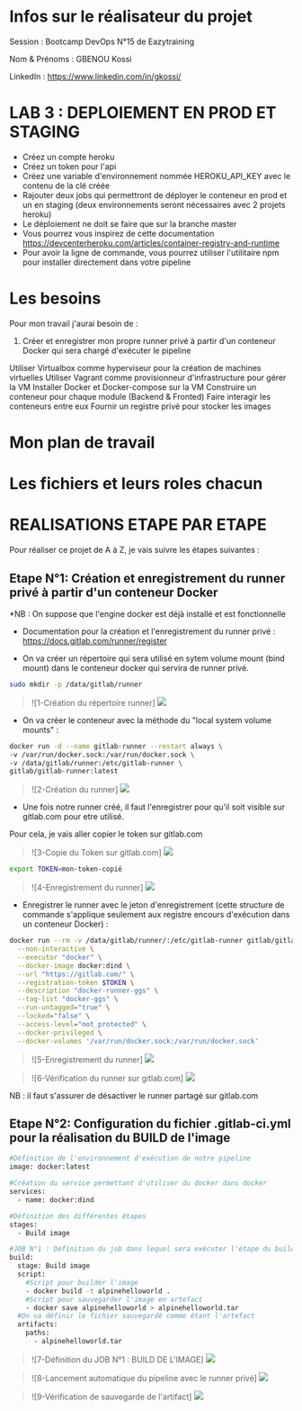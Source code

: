 # Infos sur le réalisateur du projet
Session       : Bootcamp DevOps N°15 de Eazytraining

Nom & Prénoms : GBENOU Kossi

LinkedIn      : https://www.linkedin.com/in/gkossi/

# LAB 3 : DEPLOIEMENT EN PROD ET STAGING
- Créez un compte heroku
- Créez un token pour l'api
- Créez une variable d'environnement nommée HEROKU_API_KEY avec le contenu de la clé créée
- Rajouter deux jobs qui permettront de déployer le conteneur en prod et un en staging (deux environnements seront nécessaires avec 2 projets heroku)
- Le déploiement ne doit se faire que sur la branche master
- Vous pourrez vous inspirez de cette documentation https://devcenterheroku.com/articles/container-registry-and-runtime
- Pour avoir la ligne de commande, vous pourrez utiliser l'utilitaire npm pour installer directement dans votre pipeline

# Les besoins
Pour mon travail j'aurai besoin de :

1) Créer et enregistrer mon propre runner privé à partir d'un conteneur Docker qui sera chargé d'exécuter le pipeline

Utiliser Virtualbox comme hyperviseur pour la création de machines virtuelles
Utiliser Vagrant comme provisionneur d'infrastructure pour gérer la VM
Installer Docker et Docker-compose sur la VM
Construire un conteneur pour chaque module (Backend & Fronted)
Faire interagir les conteneurs entre eux
Fournir un registre privé pour stocker les images

# Mon plan de travail


# Les fichiers et leurs roles chacun


# REALISATIONS ETAPE PAR ETAPE
Pour réaliser ce projet de A à Z, je vais suivre les étapes suivantes :

## Etape N°1: Création et enregistrement du runner privé à partir d'un conteneur Docker

*NB : On suppose que l'engine docker est déjà installé et est fonctionnelle

- Documentation pour la création et l'enregistrement du runner privé : https://docs.gitlab.com/runner/register

- On va créer un répertoire qui sera utilisé en sytem volume mount (bind mount) dans le conteneur docker qui servira de runner privé.
```bash
sudo mkdir -p /data/gitlab/runner
```
> ![1-Création du répertoire runner] ![](images/repertoire_data-gitlab-runner.png)

- On va créer le conteneur avec la méthode du "local system volume mounts" :
```bash
docker run -d --name gitlab-runner --restart always \
-v /var/run/docker.sock:/var/run/docker.sock \
-v /data/gitlab/runner:/etc/gitlab-runner \
gitlab/gitlab-runner:latest
```
> ![2-Création du runner] ![](images/runner.png)

- Une fois notre runner créé, il faut l'enregistrer pour qu'il soit visible sur gitlab.com pour etre utilisé.

Pour cela, je vais aller copier le token sur gitlab.com

> ![3-Copie du Token sur gitlab.com] ![](images/copie-token.jpg)

```bash
export TOKEN=mon-token-copié
```
> ![4-Enregistrement du runner] ![](images/enregistrement-token.png)

- Enregistrer le runner avec le jeton d'enregistrement (cette structure de commande s'applique seulement aux registre encours d'exécution dans un conteneur Docker) :
```bash
docker run --rm -v /data/gitlab/runner/:/etc/gitlab-runner gitlab/gitlab-runner register \
  --non-interactive \
  --executor "docker" \
  --docker-image docker:dind \
  --url "https://gitlab.com/" \
  --registration-token $TOKEN \
  --description "docker-runner-ggs" \
  --tag-list "docker-ggs" \
  --run-untagged="true" \
  --locked="false" \
  --access-level="not_protected" \
  --docker-privileged \
  --docker-volumes '/var/run/docker.sock:/var/run/docker.sock'
```
> ![5-Enregistrement du runner] ![](images/enregistrement-runner.png)

> ![6-Vérification du runner sur gitlab.com] ![](images/runner-sur-gitlab.png)

NB : il faut s'assurer de désactiver le runner partagé sur gitlab.com


## Etape N°2: Configuration du fichier .gitlab-ci.yml pour la réalisation du BUILD de l'image

```bash
#Définition de l'environnement d'exécution de notre pipeline
image: docker:latest

#Création du service permettant d'utiliser du docker dans docker
services:
  - name: docker:dind

#Définition des différentes étapes
stages:
  - Build image

#JOB N°1 : Définition du job dans lequel sera exécuter l'étape du build de l'image
build:
  stage: Build image
  script:
    #Script pour builder l'image
    - docker build -t alpinehelloworld .
    #Script pour sauvegarder l'image en artefact
    - docker save alpinehelloworld > alpinehelloworld.tar
  #On va définir le fichier sauvegardé comme étant l'artefact
  artifacts:
    paths:
      - alpinehelloworld.tar
```
> ![7-Définition du JOB N°1 : BUILD DE L'IMAGE] ![](images/gitlab-ci_build.png)

> ![8-Lancement automatique du pipeline avec le runner privé] ![](images/lancement-pipeline.png)

> ![9-Vérification de sauvegarde de l'artifact] ![](images/verification-artifact.png)






